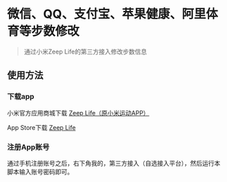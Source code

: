 # 微信、QQ、支付宝、苹果健康、阿里体育等步数修改

> 通过小米Zeep Life的第三方接入修改步数信息

## 使用方法

### 下载app
小米官方应用商城下载 [Zeep Life（原小米运动APP）](https://app.mi.com/details?id=com.xiaomi.hm.health)

App Store下载 [Zeep Life](https://apps.apple.com/cn/app/zepp-life-%E5%8E%9F%E5%B0%8F%E7%B1%B3%E8%BF%90%E5%8A%A8/id938688461)

### 注册App账号

通过手机注册账号之后，右下角我的，第三方接入（自选接入平台），然后运行本脚本输入账号密码即可。